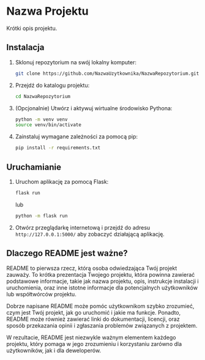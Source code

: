 # Nazwa Projektu

Krótki opis projektu.

## Instalacja

1. Sklonuj repozytorium na swój lokalny komputer:

    ```bash
    git clone https://github.com/NazwaUzytkownika/NazwaRepozytorium.git
    ```

2. Przejdź do katalogu projektu:

    ```bash
    cd NazwaRepozytorium
    ```

3. (Opcjonalnie) Utwórz i aktywuj wirtualne środowisko Pythona:

    ```bash
    python -m venv venv
    source venv/bin/activate
    ```

4. Zainstaluj wymagane zależności za pomocą pip:

    ```bash
    pip install -r requirements.txt
    ```

## Uruchamianie

1. Uruchom aplikację za pomocą Flask:

    ```bash
    flask run
    ```

    lub

    ```bash
    python -m flask run
    ```

2. Otwórz przeglądarkę internetową i przejdź do adresu `http://127.0.0.1:5000/` aby zobaczyć działającą aplikację.

## Dlaczego README jest ważne?

README to pierwsza rzecz, którą osoba odwiedzająca Twój projekt zauważy. To krótka prezentacja Twojego projektu, która powinna zawierać podstawowe informacje, takie jak nazwa projektu, opis, instrukcje instalacji i uruchomienia, oraz inne istotne informacje dla potencjalnych użytkowników lub współtwórców projektu.

Dobrze napisane README może pomóc użytkownikom szybko zrozumieć, czym jest Twój projekt, jak go uruchomić i jakie ma funkcje. Ponadto, README może również zawierać linki do dokumentacji, licencji, oraz sposób przekazania opinii i zgłaszania problemów związanych z projektem.

W rezultacie, README jest niezwykle ważnym elementem każdego projektu, który pomaga w jego zrozumieniu i korzystaniu zarówno dla użytkowników, jak i dla deweloperów.
